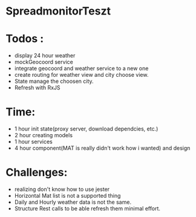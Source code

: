 # SpreadmonitorTeszt

# Todos :
- display 24 hour weather
- mockGeocoord service
- integrate geocoord and weather service to a new one
- create routing for weather view and city choose view.
- State manage the choosen city.
- Refresh with RxJS

# Time:
- 1 hour init state(proxy server, download dependcies, etc.)
- 2 hour creating models
- 1 hour services
- 4 hour component(MAT is really didn't work how i wanted) and design

# Challenges:
- realizing don't know how to use jester
- Horizontal Mat list is not a supported thing
- Daily and Hourly weather data is not the same.
- Structure Rest calls to be able refresh them minimal effort.
